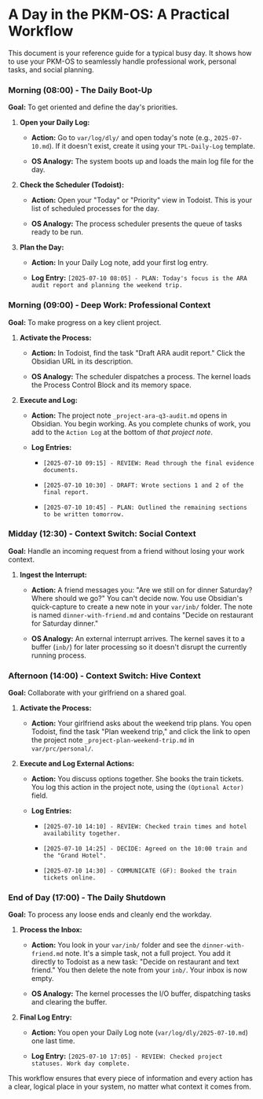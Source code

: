 # A Day in the PKM-OS: A Practical Workflow

This document is your reference guide for a typical busy day. It shows how to use your PKM-OS to seamlessly handle professional work, personal tasks, and social planning.

### **Morning (08:00) - The Daily Boot-Up**

**Goal:** To get oriented and define the day's priorities.

1. **Open your Daily Log:**
    
    - **Action:** Go to `var/log/dly/` and open today's note (e.g., `2025-07-10.md`). If it doesn't exist, create it using your `TPL-Daily-Log` template.
        
    - **OS Analogy:** The system boots up and loads the main log file for the day.
        
2. **Check the Scheduler (Todoist):**
    
    - **Action:** Open your "Today" or "Priority" view in Todoist. This is your list of scheduled processes for the day.
        
    - **OS Analogy:** The process scheduler presents the queue of tasks ready to be run.
        
3. **Plan the Day:**
    
    - **Action:** In your Daily Log note, add your first log entry.
        
    - **Log Entry:** `[2025-07-10 08:05] - PLAN: Today's focus is the ARA audit report and planning the weekend trip.`
        

### **Morning (09:00) - Deep Work: Professional Context**

**Goal:** To make progress on a key client project.

1. **Activate the Process:**
    
    - **Action:** In Todoist, find the task "Draft ARA audit report." Click the Obsidian URL in its description.
        
    - **OS Analogy:** The scheduler dispatches a process. The kernel loads the Process Control Block and its memory space.
        
2. **Execute and Log:**
    
    - **Action:** The project note `_project-ara-q3-audit.md` opens in Obsidian. You begin working. As you complete chunks of work, you add to the `Action Log` at the bottom of _that project note_.
        
    - **Log Entries:**
        
        - `[2025-07-10 09:15] - REVIEW: Read through the final evidence documents.`
            
        - `[2025-07-10 10:30] - DRAFT: Wrote sections 1 and 2 of the final report.`
            
        - `[2025-07-10 10:45] - PLAN: Outlined the remaining sections to be written tomorrow.`
            

### **Midday (12:30) - Context Switch: Social Context**

**Goal:** Handle an incoming request from a friend without losing your work context.

1. **Ingest the Interrupt:**
    
    - **Action:** A friend messages you: "Are we still on for dinner Saturday? Where should we go?" You can't decide now. You use Obsidian's quick-capture to create a new note in your `var/inb/` folder. The note is named `dinner-with-friend.md` and contains "Decide on restaurant for Saturday dinner."
        
    - **OS Analogy:** An external interrupt arrives. The kernel saves it to a buffer (`inb/`) for later processing so it doesn't disrupt the currently running process.
        

### **Afternoon (14:00) - Context Switch: Hive Context**

**Goal:** Collaborate with your girlfriend on a shared goal.

1. **Activate the Process:**
    
    - **Action:** Your girlfriend asks about the weekend trip plans. You open Todoist, find the task "Plan weekend trip," and click the link to open the project note `_project-plan-weekend-trip.md` in `var/prc/personal/`.
        
2. **Execute and Log External Actions:**
    
    - **Action:** You discuss options together. She books the train tickets. You log this action in the project note, using the `(Optional Actor)` field.
        
    - **Log Entries:**
        
        - `[2025-07-10 14:10] - REVIEW: Checked train times and hotel availability together.`
            
        - `[2025-07-10 14:25] - DECIDE: Agreed on the 10:00 train and the "Grand Hotel".`
            
        - `[2025-07-10 14:30] - COMMUNICATE (GF): Booked the train tickets online.`
            

### **End of Day (17:00) - The Daily Shutdown**

**Goal:** To process any loose ends and cleanly end the workday.

1. **Process the Inbox:**
    
    - **Action:** You look in your `var/inb/` folder and see the `dinner-with-friend.md` note. It's a simple task, not a full project. You add it directly to Todoist as a new task: "Decide on restaurant and text friend." You then delete the note from your `inb/`. Your inbox is now empty.
        
    - **OS Analogy:** The kernel processes the I/O buffer, dispatching tasks and clearing the buffer.
        
2. **Final Log Entry:**
    
    - **Action:** You open your Daily Log note (`var/log/dly/2025-07-10.md`) one last time.
        
    - **Log Entry:** `[2025-07-10 17:05] - REVIEW: Checked project statuses. Work day complete.`
        

This workflow ensures that every piece of information and every action has a clear, logical place in your system, no matter what context it comes from.